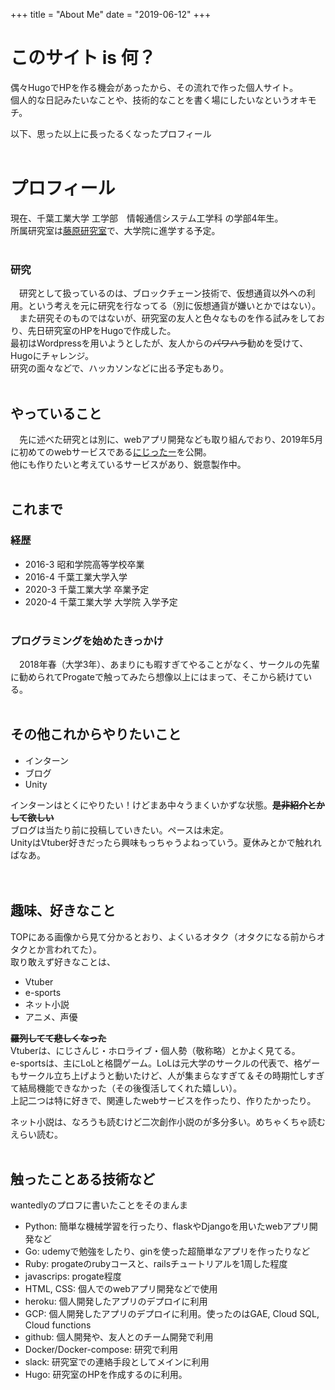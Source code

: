 +++
title = "About Me"
date = "2019-06-12"
+++

# このサイト is 何？
偶々HugoでHPを作る機会があったから、その流れで作った個人サイト。  
個人的な日記みたいなことや、技術的なことを書く場にしたいなというオキモチ。  

以下、思った以上に長ったるくなったプロフィール
<br><br>

# プロフィール
現在、千葉工業大学 工学部　情報通信システム工学科 の学部4年生。  
所属研究室は[藤原研究室](https://fujihalab.netlify.com/)で、大学院に進学する予定。
<br><br>

### 研究
　研究として扱っているのは、ブロックチェーン技術で、仮想通貨以外への利用。という考えを元に研究を行なってる（別に仮想通貨が嫌いとかではない）。  
　また研究そのものではないが、研究室の友人と色々なものを作る試みをしており、先日研究室のHPをHugoで作成した。  
最初はWordpressを用いようとしたが、友人からの~~パワハラ~~勧めを受けて、Hugoにチャレンジ。  
研究の面々などで、ハッカソンなどに出る予定もあり。
<br><br>

## やっていること
　先に述べた研究とは別に、webアプリ開発なども取り組んでおり、2019年5月に初めてのwebサービスである[にじったー](https://nijitter.com)を公開。  
他にも作りたいと考えているサービスがあり、鋭意製作中。
<br><br>

## これまで
### 経歴
- 2016-3 昭和学院高等学校卒業
- 2016-4 千葉工業大学入学
- 2020-3 千葉工業大学 卒業予定
- 2020-4 千葉工業大学 大学院 入学予定
<br><br>

<!-- ### プログラミングを始めたきっかけ
　プログラミングを始めたのは2018年の春で、それまでは一切やりたいこと、仕事にしたいこともなく、淡々と毎日大学に行って、そこそこ良いぐらいの成績を取り敢えずとる。みたいな生活を送っていた。就職も、特に何も考えず公務員試験を受けるかーなどと適当なことを思っていた。  
　その春に、あまりにも暇でやることがなく、偶々サークルの先輩から暇ならばとプログラミングを勧められ、Progateで少し触ったところ想像以上にハマり、そこから今まで知らなかった世界・考えを知るようになり、意識がガラりと変わった。   -->

### プログラミングを始めたきっかけ
　2018年春（大学3年）、あまりにも暇すぎてやることがなく、サークルの先輩に勧められてProgateで触ってみたら想像以上にはまって、そこから続けている。
<br><br>

## その他これからやりたいこと
- インターン
- ブログ
- Unity

インターンはとくにやりたい！けどまあ中々うまくいかずな状態。~~**是非紹介とかして欲しい**~~  
ブログは当たり前に投稿していきたい。ペースは未定。  
UnityはVtuber好きだったら興味もっちゃうよねっていう。夏休みとかで触れればなあ。  
<br><br>

## 趣味、好きなこと
TOPにある画像から見て分かるとおり、よくいるオタク（オタクになる前からオタクとか言われてた）。  
取り敢えず好きなことは、

- Vtuber
- e-sports
- ネット小説
- アニメ、声優

~~**羅列してて悲しくなった**~~  
Vtuberは、にじさんじ・ホロライブ・個人勢（敬称略）とかよく見てる。  
e-sportsは、主にLoLと格闘ゲーム。LoLは元大学のサークルの代表で、格ゲーもサークル立ち上げようと動いたけど、人が集まらなすぎて＆その時期忙しすぎて結局機能できなかった（その後復活してくれた嬉しい）。  
上記二つは特に好きで、関連したwebサービスを作ったり、作りたかったり。  

ネット小説は、なろうも読むけど二次創作小説のが多分多い。めちゃくちゃ読むえらい読む。
<br><br>

## 触ったことある技術など
wantedlyのプロフに書いたことをそのまんま

- Python: 簡単な機械学習を行ったり、flaskやDjangoを用いたwebアプリ開発など
- Go: udemyで勉強をしたり、ginを使った超簡単なアプリを作ったりなど
- Ruby: progateのrubyコースと、railsチュートリアルを1周した程度
- javascrips: progate程度
- HTML, CSS: 個人でのwebアプリ開発などで使用
- heroku: 個人開発したアプリのデプロイに利用
- GCP: 個人開発したアプリのデプロイに利用。使ったのはGAE, Cloud SQL, Cloud functions
- github: 個人開発や、友人とのチーム開発で利用
- Docker/Docker-compose: 研究で利用
- slack: 研究室での連絡手段としてメインに利用
- Hugo: 研究室のHPを作成するのに利用。